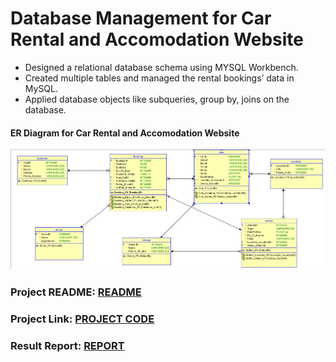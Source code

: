 # Database Management for Car Rental and Accomodation Website
* Designed a relational database schema using MYSQL Workbench.
* Created multiple tables and managed the rental bookings’ data in MySQL.
* Applied database objects like subqueries, group by, joins on the database.

#### ER Diagram for Car Rental and Accomodation Website
![333](https://github.com/anushaasaad/iRent/blob/main/Frontend/ER%20Diagram.PNG?raw=true)


### Project README: <a href="https://github.com/Uppalapa/Database-Projects/blob/master/DBMS%20Retail%20Application/README.md"/>README</a>
### Project Link: <a href="https://github.com/Uppalapa/Database-Projects/blob/master/DBMS%20Retail%20Application/SQLQueries%2CTriggers%2CStoredProcedures%2CViews.sql"/>PROJECT CODE</a>
### Result Report: <a href="https://github.com/Uppalapa/Database-Projects/blob/master/DBMS%20Retail%20Application/Result%20report.docx"/>REPORT</a>
